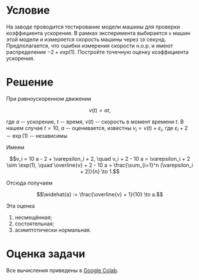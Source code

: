 # Условие

На заводе проводится тестирование модели машины для проверки коэффициента ускорения. 
В рамках эксперимента выбирается `n` машин этой модели 
и измеряется скорость машины через `10` секунд.
Предполагается, что ошибки измерения скорости н.о.р.
и имеют распределение $-2 + exp(1)$.
Постройте точечную оценку коэффициента ускорения.

# Решение

При равноускоренном движении
```math
v(t) = a t,
```
где $a$ -- ускорение, $t$ -- время, $v(t)$ -- скорость в момент времени $t$.
В нашем случае $t = 10$, $a$ -- оценивается, известны $v_i = v(t) + \varepsilon_i$,
где $\varepsilon_i + 2 \sim \exp(1)$ -- независимы

Имеем
```math
v_i = 10 a - 2 + \varepsilon_i + 2,
\quad v_i + 2 - 10 a = \varepsilon_i + 2 \sim \exp(1),
\quad \overline{v} + 2 - 10 a = \frac{\sum_{i=1}^n (\varepsilon_i + 2)}{n} \to 1.
```
Отсюда получаем
```math
\widehat{a} := \frac{\overline{v} + 1}{10} \to a.
```
Эта оценка
1. несмещённая;
2. состоятельная;
3. асимптотически нормальная.

# Оценка задачи

Все вычисления приведены в [Google Colab](https://colab.research.google.com/drive/1jqwmFrulyknBkOmE0atUhk8W8emgIsyK?usp=sharing).
